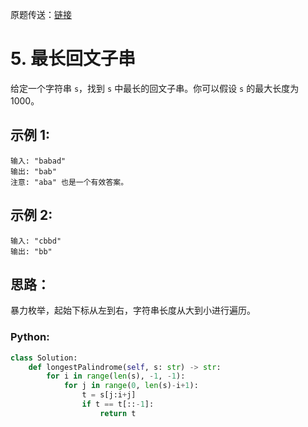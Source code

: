 原题传送：[链接](https://leetcode-cn.com/problems/longest-palindromic-substring/)
# 5. 最长回文子串
给定一个字符串 ```s```，找到 ```s``` 中最长的回文子串。你可以假设 ```s``` 的最大长度为 1000。


## 示例 1:

```
输入: "babad"
输出: "bab"
注意: "aba" 也是一个有效答案。
```

## 示例 2:

```
输入: "cbbd"
输出: "bb"
```

## 思路：
暴力枚举，起始下标从左到右，字符串长度从大到小进行遍历。

### Python:
```python
class Solution:
    def longestPalindrome(self, s: str) -> str:
        for i in range(len(s), -1, -1):
            for j in range(0, len(s)-i+1):
                t = s[j:i+j]
                if t == t[::-1]:
                    return t
```


